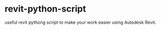 revit-python-script
===================

useful revit pythong script to make your work easier using Autodesk Revit.
